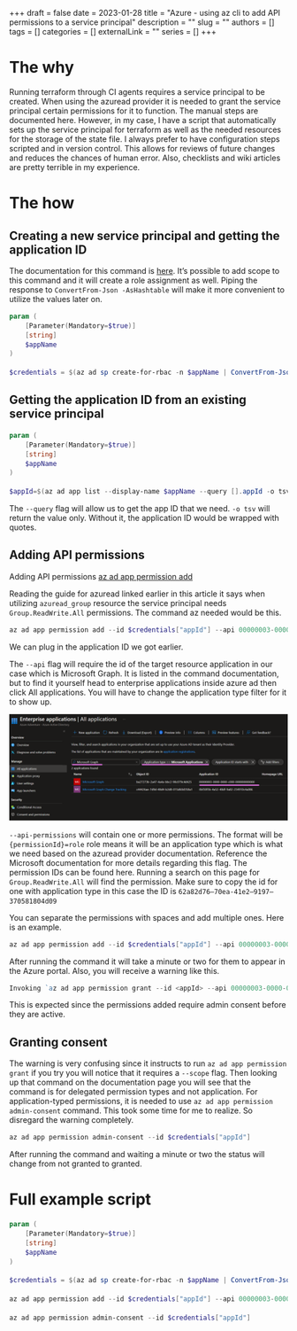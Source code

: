 +++ 
draft = false
date = 2023-01-28
title = "Azure - using az cli to add API permissions to a service principal"
description = ""
slug = ""
authors = []
tags = []
categories = []
externalLink = ""
series = []
+++

# The why

Running terraform through CI agents requires a service principal to be created. When using the azuread provider it is needed to grant the service principal certain permissions for it to function. The manual steps are documented here. However, in my case, I have a script that automatically sets up the service principal for terraform as well as the needed resources for the storage of the state file. I always prefer to have configuration steps scripted and in version control. This allows for reviews of future changes and reduces the chances of human error. Also, checklists and wiki articles are pretty terrible in my experience.

# The how

## Creating a new service principal and getting the application ID

The documentation for this command is [here](https://learn.microsoft.com/en-us/cli/azure/ad/sp?view=azure-cli-latest#az-ad-sp-create-for-rbac). It’s possible to add scope to this command and it will create a role assignment as well. Piping the response to `ConvertFrom-Json -AsHashtable` will make it more convenient to utilize the values later on.

``` powershell
param (
    [Parameter(Mandatory=$true)]
    [string]
    $appName
)

$credentials = $(az ad sp create-for-rbac -n $appName | ConvertFrom-Json -AsHashtable)
```

## Getting the application ID from an existing service principal

``` powershell
param (
    [Parameter(Mandatory=$true)]
    [string]
    $appName
)

$appId=$(az ad app list --display-name $appName --query [].appId -o tsv)
```

The `--query` flag will allow us to get the app ID that we need. `-o tsv` will return the value only. Without it, the application ID would be wrapped with quotes.

## Adding API permissions

Adding API permissions [az ad app permission add](https://learn.microsoft.com/en-us/cli/azure/ad/app/permission?view=azure-cli-latest#az-ad-app-permission-add)

Reading the guide for azuread linked earlier in this article it says when utilizing `azuread_group` resource the service principal needs `Group.ReadWrite.All` permissions. The command az needed would be this.

``` powershell
az ad app permission add --id $credentials["appId"] --api 00000003-0000-0000-c000-000000000000 --api-permissions 62a82d76-70ea-41e2-9197-370581804d09=Role #Group.ReadWrite.All
```

We can plug in the application ID we got earlier.

The `--api` flag will require the id of the target resource application in our case which is Microsoft Graph. It is listed in the command documentation, but to find it yourself head to enterprise applications inside azure ad then click All applications. You will have to change the application type filter for it to show up.

![image](images/iamge.png)

`--api-permissions` will contain one or more permissions. The format will be `{permissionId}=role` role means it will be an application type which is what we need based on the azuread provider documentation. Reference the Microsoft documentation for more details regarding this flag. The permission IDs can be found here. Running a search on this page for `Group.ReadWrite.All` will find the permission. Make sure to copy the id for one with application type in this case the ID is `62a82d76–70ea-41e2–9197–370581804d09`

You can separate the permissions with spaces and add multiple ones. Here is an example.

``` powershell
az ad app permission add --id $credentials["appId"] --api 00000003-0000-0000-c000-000000000000 --api-permissions 62a82d76-70ea-41e2-9197-370581804d09=Role 7ab1d382-f21e-4acd-a863-ba3e13f7da61=Role
```

After running the command it will take a minute or two for them to appear in the Azure portal. Also, you will receive a warning like this.

``` powershell
Invoking `az ad app permission grant --id <appId> --api 00000003-0000-0000-c000-000000000000` is needed to make the change effective
```

This is expected since the permissions added require admin consent before they are active.

## Granting consent

The warning is very confusing since it instructs to run `az ad app permission grant` if you try you will notice that it requires a `--scope` flag. Then looking up that command on the documentation page you will see that the command is for delegated permission types and not application. For application-typed permissions, it is needed to use `az ad app permission admin-consent` command. This took some time for me to realize. So disregard the warning completely.

``` powershell
az ad app permission admin-consent --id $credentials["appId"]
```

After running the command and waiting a minute or two the status will change from not granted to granted.

# Full example script

``` powershell
param (
    [Parameter(Mandatory=$true)]
    [string]
    $appName
)

$credentials = $(az ad sp create-for-rbac -n $appName | ConvertFrom-Json -AsHashtable)

az ad app permission add --id $credentials["appId"] --api 00000003-0000-0000-c000-000000000000 --api-permissions 62a82d76-70ea-41e2-9197-370581804d09=Role 7ab1d382-f21e-4acd-a863-ba3e13f7da61=Role

az ad app permission admin-consent --id $credentials["appId"]
```
